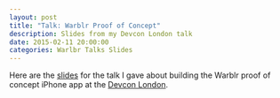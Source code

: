 ```yaml
---
layout: post
title: "Talk: Warblr Proof of Concept"
description: Slides from my Devcon London talk
date: 2015-02-11 20:00:00
categories: Warlbr Talks Slides
---
```


Here are the [slides](/slides/warblr.pdf) for the talk I gave about building the Warblr proof of concept iPhone app at the [Devcon London](http://devcon.london/).
